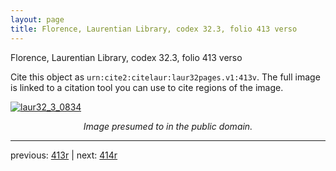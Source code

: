 ```yaml
---
layout: page
title: Florence, Laurentian Library, codex 32.3, folio 413 verso
---
```


Florence, Laurentian Library, codex 32.3, folio 413 verso

Cite this object as `urn:cite2:citelaur:laur32pages.v1:413v`.  The full image is linked to a citation tool you can use to cite regions of the image.

[![laur32_3_0834](http://www.homermultitext.org/iipsrv?IIIF=/project/homer/pyramidal/deepzoom/citelaur/laur32imgs/v1/laur32_3_0834.tif/full/800,/0/default.jpg)](http://www.homermultitext.org/ict2/?urn=urn:cite2:citelaur:laur32imgs.v1:laur32_3_0834) 

<p style="text-align: center; font-style: italic;">Image presumed to in the public domain.</p>

---

previous: [413r](../413r/) | next: [414r](../414r/)